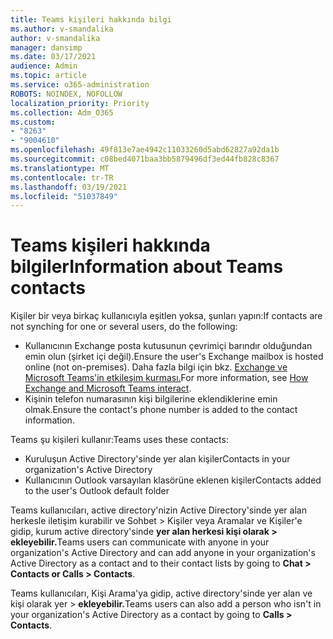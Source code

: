 ```yaml
---
title: Teams kişileri hakkında bilgi
ms.author: v-smandalika
author: v-smandalika
manager: dansimp
ms.date: 03/17/2021
audience: Admin
ms.topic: article
ms.service: o365-administration
ROBOTS: NOINDEX, NOFOLLOW
localization_priority: Priority
ms.collection: Adm_O365
ms.custom:
- "8263"
- "9004610"
ms.openlocfilehash: 49f813e7ae4942c11033260d5abd62827a92da1b
ms.sourcegitcommit: c08bed4071baa3bb5879496df3ed44fb828c8367
ms.translationtype: MT
ms.contentlocale: tr-TR
ms.lasthandoff: 03/19/2021
ms.locfileid: "51037849"
---
```

# <a name="information-about-teams-contacts"></a><span data-ttu-id="09e4b-102">Teams kişileri hakkında bilgiler</span><span class="sxs-lookup"><span data-stu-id="09e4b-102">Information about Teams contacts</span></span>

<span data-ttu-id="09e4b-103">Kişiler bir veya birkaç kullanıcıyla eşitlen yoksa, şunları yapın:</span><span class="sxs-lookup"><span data-stu-id="09e4b-103">If contacts are not synching for one or several users, do the following:</span></span>
- <span data-ttu-id="09e4b-104">Kullanıcının Exchange posta kutusunun çevrimiçi barındır olduğundan emin olun (şirket içi değil).</span><span class="sxs-lookup"><span data-stu-id="09e4b-104">Ensure the user's Exchange mailbox is hosted online (not on-premises).</span></span> <span data-ttu-id="09e4b-105">Daha fazla bilgi için bkz. [Exchange ve Microsoft Teams'in etkileşim kurması.](https://docs.microsoft.com/microsoftteams/exchange-teams-interact)</span><span class="sxs-lookup"><span data-stu-id="09e4b-105">For more information, see [How Exchange and Microsoft Teams interact](https://docs.microsoft.com/microsoftteams/exchange-teams-interact).</span></span>
- <span data-ttu-id="09e4b-106">Kişinin telefon numarasının kişi bilgilerine eklendiklerine emin olmak.</span><span class="sxs-lookup"><span data-stu-id="09e4b-106">Ensure the contact's phone number is added to the contact information.</span></span>

<span data-ttu-id="09e4b-107">Teams şu kişileri kullanır:</span><span class="sxs-lookup"><span data-stu-id="09e4b-107">Teams uses these contacts:</span></span>

- <span data-ttu-id="09e4b-108">Kuruluşun Active Directory'sinde yer alan kişiler</span><span class="sxs-lookup"><span data-stu-id="09e4b-108">Contacts in your organization's Active Directory</span></span>
- <span data-ttu-id="09e4b-109">Kullanıcının Outlook varsayılan klasörüne eklenen kişiler</span><span class="sxs-lookup"><span data-stu-id="09e4b-109">Contacts added to the user's Outlook default folder</span></span>

<span data-ttu-id="09e4b-110">Teams kullanıcıları, active directory'nizin Active Directory'sinde yer alan herkesle iletişim kurabilir ve Sohbet > Kişiler veya Aramalar ve Kişiler'e gidip, kurum active directory'sinde **yer alan herkesi kişi olarak > ekleyebilir.**</span><span class="sxs-lookup"><span data-stu-id="09e4b-110">Teams users can communicate with anyone in your organization's Active Directory and can add anyone in your organization's Active Directory as a contact and to their contact lists by going to **Chat > Contacts or Calls > Contacts**.</span></span>

<span data-ttu-id="09e4b-111">Teams kullanıcıları, Kişi Arama'ya gidip, active directory'sinde yer alan ve kişi olarak yer > **ekleyebilir.**</span><span class="sxs-lookup"><span data-stu-id="09e4b-111">Teams users can also add a person who isn't in your organization's Active Directory as a contact by going to **Calls > Contacts**.</span></span>


